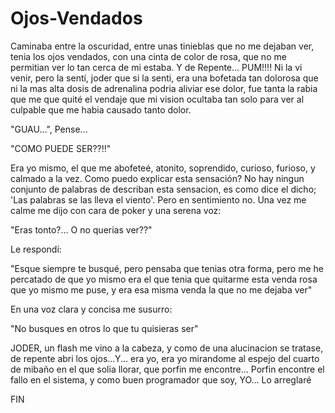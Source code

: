 # Ojos-Vendados

Caminaba entre la oscuridad, entre unas tinieblas
que no me dejaban ver, tenia los ojos vendados,
con una cinta de color de rosa, que no me permitian
ver lo tan cerca de mi estaba.
Y de Repente...
PUM!!!!
Ni la vi venir, pero la sentí, joder que si la senti,
era una bofetada tan dolorosa que ni la mas alta
dosis de adrenalina podria aliviar ese dolor,
fue tanta la rabia que me que quité el vendaje
que mi vision ocultaba tan solo para ver al culpable
que me habia causado tanto dolor.

"GUAU...", Pense...

"COMO PUEDE SER??!!"

Era yo mismo, el que me abofeteé, atonito, soprendido,
curioso, furioso, y calmado a la vez.
Como puedo explicar esta sensación?
No hay ningun conjunto de palabras de describan esta
sensacion, es como dice el
dicho; 'Las palabras se las lleva el viento'.
Pero en sentimiento no.
Una vez me calme me dijo con cara de poker y
una serena voz:

"Eras tonto?... O no querias ver??"

Le respondí:

"Esque siempre te busqué, pero pensaba que tenias otra forma,
pero me he percatado de que yo mismo era el que tenia que quitarme
esta venda rosa que yo mismo me puse, y era esa misma venda la que
no me dejaba ver"

En una voz clara y concisa me susurro:

"No busques en otros lo que tu quisieras ser"

JODER, un flash me vino a la cabeza, y como de una alucinacion se
tratase, de repente abri los ojos...Y...
era yo, era yo mirandome al espejo del cuarto de mibaño en el que solia llorar,
que porfin me encontre...
Porfin encontre el fallo en el sistema, y como buen programador que soy,
YO...
Lo arreglaré

FIN
